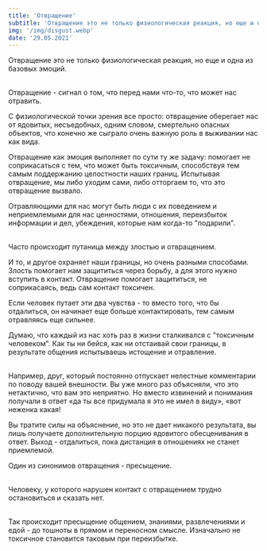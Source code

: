 ```yaml
---
title: 'Отвращение'
subtitle: 'Отвращение это не только физиологическая реакция, но еще и одна из базовых эмоций. Отвращение - сигнал о том,что перед нами что-то, что...'
img: '/img/disgust.webp'
date: '29.05.2021'
---
```


Отвращение это не только физиологическая реакция, но еще и одна из базовых эмоций.<br/><br/>

Отвращение - сигнал о том, что перед нами что-то, что может нас отравить.

С физиологической точки зрения все просто: отвращение оберегает нас от ядовитых, несъедобных, одним словом, смертельно опасных объектов, что конечно же сыграло очень важную роль в выживании нас как вида.

Отвращение как эмоция выполняет по сути ту же задачу: помогает не соприкасаться с тем, что может быть токсичным, способствуя тем самым поддержанию целостности наших границ.
Испытывая отвращение, мы либо уходим сами, либо отторгаем то, что это отвращение вызвало.

Отравляющими для нас могут быть люди с их поведением и неприемлемыми для нас ценностями, отношения, переизбыток информации и дел, убеждения, которые нам когда-то "подарили".<br/><br/>

Часто происходит путаница между злостью и отвращением.

И то, и другое охраняет наши границы, но очень разными способами.
Злость помогает нам защититься через борьбу, а для этого нужно вступить в контакт.
Отвращение помогает защититься, не соприкасаясь, ведь сам контакт токсичен.

Если человек путает эти два чувства - то вместо того, что бы отдалиться, он начинает еще больше контактировать, тем самым отравляясь еще сильнее.

Думаю, что каждый из нас хоть раз в жизни сталкивался с "токсичным человеком". Как ты ни бейся, как ни отстаивай свои границы, в результате общения испытываешь истощение и отравление.<br/><br/>




Например, друг, который постоянно отпускает нелестные комментарии по поводу вашей внешности. Вы уже много раз объясняли, что это нетактично, что вам это неприятно. Но вместо извинений и понимания получали в ответ «да ты все придумала я это не имел в виду», «вот неженка какая!

Вы тратите силы на объяснение, но это не дает никакого результата, вы лишь получаете дополнительную порцию ядовитого обесценивания в ответ.
Выход - отдалиться, пока дистанция в отношениях не станет приемлемой.

Один из синонимов отвращения - пресыщение.<br/><br/>

Человеку, у которого нарушен контакт с отвращением трудно остановиться и сказать нет. <br/><br/>

Так происходит пресыщение общением, знаниями, развлечениями и едой - до тошноты в прямом и переносном смысле. Изначально не токсичное становится таковым при переизбытке.

